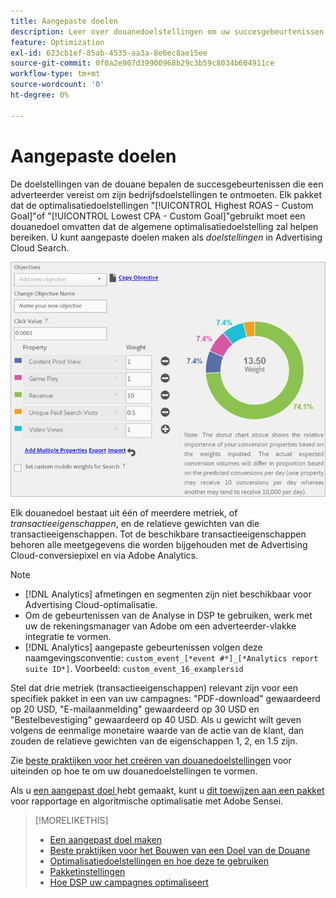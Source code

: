 ```yaml
---
title: Aangepaste doelen
description: Leer over douanedoelstellingen om uw succesgebeurtenissen te bepalen in pakketten die voor laagste CPA of hoogste ROAS worden geoptimaliseerd.
feature: Optimization
exl-id: 623cb1ef-85ab-4535-aa3a-8e6ec8ae15ee
source-git-commit: 0f0a2e907d39900968b29c3b59c8034b604911ce
workflow-type: tm+mt
source-wordcount: '0'
ht-degree: 0%

---
```


# Aangepaste doelen

De doelstellingen van de douane bepalen de succesgebeurtenissen die een adverteerder vereist om zijn bedrijfsdoelstellingen te ontmoeten. Elk pakket dat de optimalisatiedoelstellingen &quot;[!UICONTROL Highest ROAS - Custom Goal]&quot;of &quot;[!UICONTROL Lowest CPA - Custom Goal]&quot;gebruikt moet een douanedoel omvatten dat de algemene optimalisatiedoelstelling zal helpen bereiken. U kunt aangepaste doelen maken als *doelstellingen* in Advertising Cloud Search.

![aangepaste doelen](/help/dsp/assets/objective-goals.png)

Elk douanedoel bestaat uit één of meerdere metriek, of *transactieeigenschappen*, en de relatieve gewichten van die transactieeigenschappen. Tot de beschikbare transactieeigenschappen behoren alle meetgegevens die worden bijgehouden met de Advertising Cloud-conversiepixel en via Adobe Analytics.

>[!NOTE]
>
>* [!DNL Analytics] afmetingen en segmenten zijn niet beschikbaar voor Advertising Cloud-optimalisatie.
>* Om de gebeurtenissen van de Analyse in DSP te gebruiken, werk met uw de rekeningsmanager van Adobe om een adverteerder-vlakke integratie te vormen.
>* [!DNL Analytics] aangepaste gebeurtenissen volgen deze naamgevingsconventie:  `custom_event_[*event #*]_[*Analytics report suite ID*]`. Voorbeeld: `custom_event_16_examplersid`


Stel dat drie metriek (transactieeigenschappen) relevant zijn voor een specifiek pakket in een van uw campagnes: &quot;PDF-download&quot; gewaardeerd op 20 USD, &quot;E-mailaanmelding&quot; gewaardeerd op 30 USD en &quot;Bestelbevestiging&quot; gewaardeerd op 40 USD. Als u gewicht wilt geven volgens de eenmalige monetaire waarde van de actie van de klant, dan zouden de relatieve gewichten van de eigenschappen 1, 2, en 1.5 zijn.

Zie [beste praktijken voor het creëren van douanedoelstellingen](custom-goal-best-practices.md) voor uiteinden op hoe te om uw douanedoelstellingen te vormen.

Als u [een aangepast doel ](custom-goal-create.md) hebt gemaakt, kunt u [dit toewijzen aan een pakket](/help/dsp/campaign-management/packages/package-settings.md) voor rapportage en algoritmische optimalisatie met Adobe Sensei.

>[!MORELIKETHIS]
>
>* [Een aangepast doel maken](custom-goal-create.md)
>* [Beste praktijken voor het Bouwen van een Doel van de Douane](custom-goal-best-practices.md)
>* [Optimalisatiedoelstellingen en hoe deze te gebruiken](optimization-goals.md)
>* [Pakketinstellingen](/help/dsp/campaign-management/packages/package-settings.md)
> * [Hoe DSP uw campagnes optimaliseert](optimization-how-dsp-optimizes-campaigns.md)

